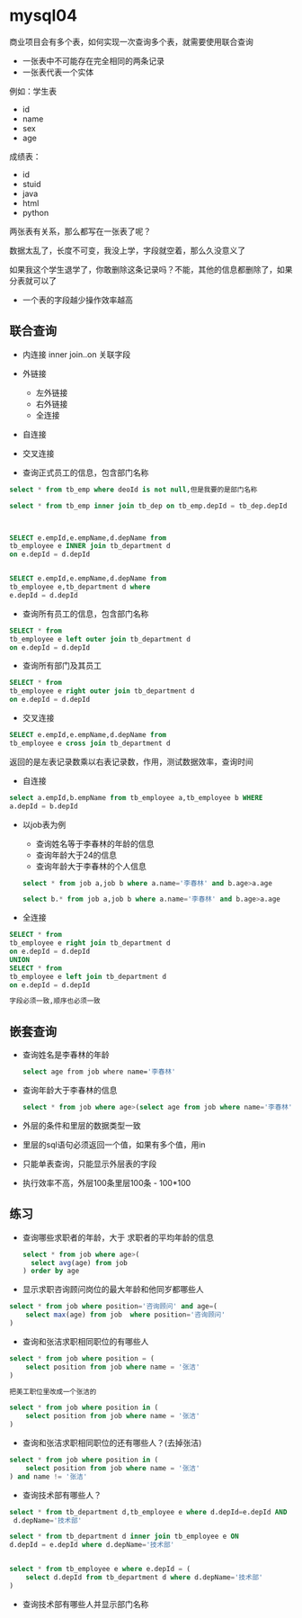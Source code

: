 # mysql04

商业项目会有多个表，如何实现一次查询多个表，就需要使用联合查询

- 一张表中不可能存在完全相同的两条记录
- 一张表代表一个实体

例如：学生表

- id
- name
- sex
- age

成绩表：

- id
- stuid
- java
- html
- python

两张表有关系，那么都写在一张表了呢？

数据太乱了，长度不可变，我没上学，字段就空着，那么久没意义了

如果我这个学生退学了，你敢删除这条记录吗？不能，其他的信息都删除了，如果分表就可以了

- 一个表的字段越少操作效率越高

## 联合查询

- 内连接 inner join..on 关联字段 
- 外链接
  - 左外链接
  - 右外链接
  - 全连接
- 自连接
- 交叉连接



- 查询正式员工的信息，包含部门名称

```sql
select * from tb_emp where deoId is not null,但是我要的是部门名称

select * from tb_emp inner join tb_dep on tb_emp.depId = tb_dep.depId



SELECT e.empId,e.empName,d.depName from 
tb_employee e INNER join tb_department d 
on e.depId = d.depId


SELECT e.empId,e.empName,d.depName from 
tb_employee e,tb_department d where
e.depId = d.depId
```

- 查询所有员工的信息，包含部门名称

```sql
SELECT * from 
tb_employee e left outer join tb_department d 
on e.depId = d.depId
```

- 查询所有部门及其员工

```sql
SELECT * from 
tb_employee e right outer join tb_department d 
on e.depId = d.depId
```

- 交叉连接

```sql
SELECT e.empId,e.empName,d.depName from 
tb_employee e cross join tb_department d 
```

返回的是左表记录数乘以右表记录数，作用，测试数据效率，查询时间

- 自连接

```sql
select a.empId,b.empName from tb_employee a,tb_employee b WHERE
a.depId = b.depId
```

- 以job表为例

  - 查询姓名等于李春林的年龄的信息
  - 查询年龄大于24的信息
  - 查询年龄大于李春林的个人信息

  ```sql
  select * from job a,job b where a.name='李春林' and b.age>a.age
  
  select b.* from job a,job b where a.name='李春林' and b.age>a.age
  ```

- 全连接

```sql
SELECT * from 
tb_employee e right join tb_department d 
on e.depId = d.depId
UNION
SELECT * from 
tb_employee e left join tb_department d 
on e.depId = d.depId

字段必须一致,顺序也必须一致
```



## 嵌套查询

- 查询姓名是李春林的年龄

  ```sh
  select age from job where name='李春林'
  ```

  

- 查询年龄大于李春林的信息

  ```sql
  select * from job where age>(select age from job where name='李春林')
  ```

  

- 外层的条件和里层的数据类型一致

- 里层的sql语句必须返回一个值，如果有多个值，用in

- 只能单表查询，只能显示外层表的字段

- 执行效率不高，外层100条里层100条  - 100*100

## 练习

- 查询哪些求职者的年龄，大于 求职者的平均年龄的信息

  ```sql
  select * from job where age>(
  	select avg(age) from job  
  ) order by age 
  
  ```

  

- 显示求职咨询顾问岗位的最大年龄和他同岁都哪些人

```sql
select * from job where position='咨询顾问' and age=(
	select max(age) from job  where position='咨询顾问'
) 
```

- 查询和张洁求职相同职位的有哪些人

```sql
select * from job where position = (
	select position from job where name = '张洁'
)

把美工职位里改成一个张洁的

select * from job where position in (
	select position from job where name = '张洁'
)
```



- 查询和张洁求职相同职位的还有哪些人？(去掉张洁)

  

```sql
select * from job where position in (
	select position from job where name = '张洁'
) and name != '张洁'
```

- 查询技术部有哪些人？

```sql
select * from tb_department d,tb_employee e where d.depId=e.depId AND
 d.depName='技术部'

select * from tb_department d inner join tb_employee e ON
d.depId = e.depId where d.depName='技术部'


select * from tb_employee e where e.depId = (
	select d.depId from tb_department d where d.depName='技术部'
)
```

- 查询技术部有哪些人并显示部门名称

```sql

```

